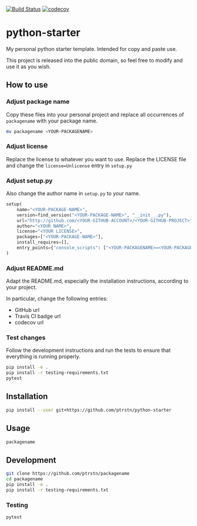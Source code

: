 [![Build Status](https://travis-ci.com/ptrstn/python-starter.svg?branch=master)](https://travis-ci.com/ptrstn/python-starter)
[![codecov](https://codecov.io/gh/ptrstn/python-starter/branch/master/graph/badge.svg)](https://codecov.io/gh/ptrstn/python-starter)

# python-starter

My personal python starter template. Intended for copy and paste use. 

This project is released into the public domain, so feel free to modify and use it as you wish.

## How to use

### Adjust package name

Copy these files into your personal project and replace all occurrences of ```packagename``` with your package name.

```bash
mv packagename <YOUR-PACKAGENAME>
```

### Adjust license

Replace the license to whatever you want to use. Replace the LICENSE file and change the ```license=Unlicense``` entry in ```setup.py```

### Adjust setup.py

Also change the author name in ```setup.py``` to your name.

```python
setup(
    name="<YOUR-PACKAGE-NAME>",
    version=find_version("<YOUR-PACKAGE-NAME>", "__init__.py"),
    url="http://github.com/<YOUR-GITHUB-ACCOUNT>/<YOUR-GITHUB-PROJECT>",
    author="<YOUR NAME>",
    license="<YOUR LICENSE>",
    packages=["<YOUR-PACKAGE-NAME>"],
    install_requires=[],
    entry_points={"console_scripts": ["<YOUR-PACKAGENAME>=<YOUR-PACKAGENAME>.__main__:main"]},
)
```

### Adjust README.md

Adapt the README.md, especially the installation instructions, according to your project. 

In particular, change the following entries:

- GitHub url
- Travis CI badge url
- codecov url

### Test changes

Follow the development instructions and run the tests to ensure that everything is running properly.

```bash
pip install -e .
pip install -r testing-requirements.txt
pytest
```

## Installation

```bash
pip install --user git+https://github.com/ptrstn/python-starter
```

## Usage

```bash
packagename
```

## Development

```bash
git clone https://github.com/ptrstn/packagename
cd packagename
pip install -e .
pip install -r testing-requirements.txt
```

### Testing

```bash
pytest
```
